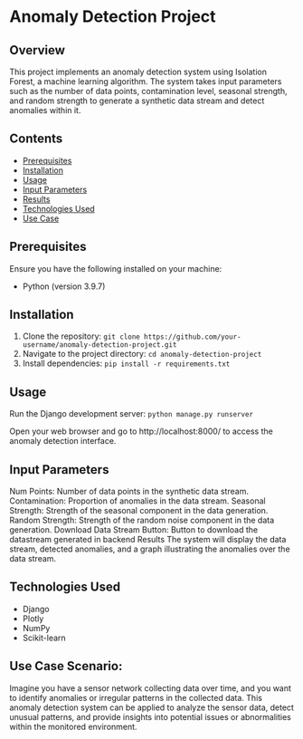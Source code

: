 # Anomaly Detection Project

## Overview

This project implements an anomaly detection system using Isolation Forest, a machine learning algorithm. The system takes input parameters such as the number of data points, contamination level, seasonal strength, and random strength to generate a synthetic data stream and detect anomalies within it.

## Contents

- [Prerequisites](#prerequisites)
- [Installation](#installation)
- [Usage](#usage)
- [Input Parameters](#input-parameters)
- [Results](#results)
- [Technologies Used](#technologies-used)
- [Use Case](#use-case)


## Prerequisites

Ensure you have the following installed on your machine:

- Python (version  3.9.7)
## Installation

1. Clone the repository:
``` git clone https://github.com/your-username/anomaly-detection-project.git ```
1. Navigate to the project directory:
```cd anomaly-detection-project```
2. Install dependencies:
```pip install -r requirements.txt```

## Usage
Run the Django development server:
```python manage.py runserver ```

Open your web browser and go to http://localhost:8000/ to access the anomaly detection interface.

## Input Parameters
Num Points: Number of data points in the synthetic data stream.
Contamination: Proportion of anomalies in the data stream.
Seasonal Strength: Strength of the seasonal component in the data generation.
Random Strength: Strength of the random noise component in the data generation.
Download Data Stream Button: Button to download the datastream generated in backend
Results
The system will display the data stream, detected anomalies, and a graph illustrating the anomalies over the data stream.

## Technologies Used
- Django
- Plotly
- NumPy
- Scikit-learn
## Use Case Scenario:

Imagine you have a sensor network collecting data over time, and you want to identify anomalies or irregular patterns in the collected data. This anomaly detection system can be applied to analyze the sensor data, detect unusual patterns, and provide insights into potential issues or abnormalities within the monitored environment.
